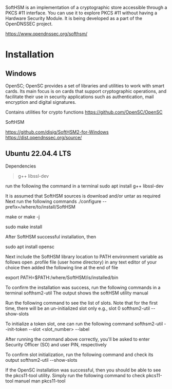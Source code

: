 SoftHSM is an implementation of a cryptographic store accessible through a PKCS #11 interface. You can use it to explore PKCS #11 without having a Hardware Security Module. It is being developed as a part of the OpenDNSSEC project.

https://www.opendnssec.org/softhsm/


# Installation

## Windows

OpenSC; OpenSC provides a set of libraries and utilities to work with smart cards. Its main focus is on cards that support cryptographic operations, and facilitate their use in security applications such as authentication, mail encryption and digital signatures.

Contains utilities for crypto functions
https://github.com/OpenSC/OpenSC


SoftHSM

https://github.com/disig/SoftHSM2-for-Windows
https://dist.opendnssec.org/source/

## Ubuntu 22.04.4 LTS

Dependencies

> g++
> libssl-dev

run the following the command in a terminal
sudo apt install g++ libssl-dev

It is assumed that SoftHSM sources is download and/or untar as required
Next run the following commands
./configure --prefix=/where/to/install/SoftHSM

make or make -j

sudo make install

After SoftHSM successful installation, then

sudo apt install opensc

Next include the SoftHSM library location to PATH environment variable as follows
open .profile file (user home directory) in any text editor of your choice then added the following line at the end of file


export PATH=$PATH:/where/SoftHSM/is/installed/bin


To confirm the installation was success, run the following commands in a terminal
softhsm2-util
The output shows the softHSM utility manual

Run the following command to see the list of slots. Note that for the first time, there will be an un-initialized slot only e.g., slot 0
softhsm2-util --show-slots

To initialize a token slot, one can run the following command
softhsm2-util --init-token --slot <slot_number> --label <text>

After running the command above correctly, you'll be asked to enter Security Officer (SO) and user PIN, respectively

To confirm slot initialization, run the following command and check its output
softhsm2-util --show-slots


If the OpenSC installation was successful, then you should be able to see the pkcs11-tool utility.
Simply run the following command to check pkcs11-tool manuel
man pkcs11-tool
